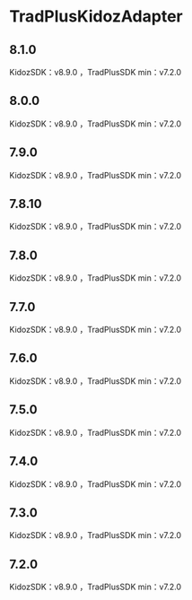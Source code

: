 # TradPlusKidozAdapter

## 8.1.0

KidozSDK：v8.9.0 ，TradPlusSDK min：v7.2.0

## 8.0.0

KidozSDK：v8.9.0 ，TradPlusSDK min：v7.2.0

## 7.9.0

KidozSDK：v8.9.0 ，TradPlusSDK min：v7.2.0

## 7.8.10

KidozSDK：v8.9.0 ，TradPlusSDK min：v7.2.0

## 7.8.0

KidozSDK：v8.9.0 ，TradPlusSDK min：v7.2.0

## 7.7.0

KidozSDK：v8.9.0 ，TradPlusSDK min：v7.2.0

## 7.6.0

KidozSDK：v8.9.0 ，TradPlusSDK min：v7.2.0

## 7.5.0

KidozSDK：v8.9.0 ，TradPlusSDK min：v7.2.0

## 7.4.0

KidozSDK：v8.9.0 ，TradPlusSDK min：v7.2.0

## 7.3.0

KidozSDK：v8.9.0 ，TradPlusSDK min：v7.2.0

## 7.2.0

KidozSDK：v8.9.0 ，TradPlusSDK min：v7.2.0